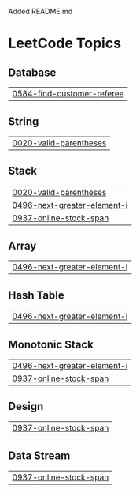 Added README.md

<!---LeetCode Topics Start-->
# LeetCode Topics
## Database
|  |
| ------- |
| [0584-find-customer-referee](https://github.com/amitkumar2k04/DSA-using-java/tree/master/0584-find-customer-referee) |
## String
|  |
| ------- |
| [0020-valid-parentheses](https://github.com/amitkumar2k04/DSA-using-java/tree/master/0020-valid-parentheses) |
## Stack
|  |
| ------- |
| [0020-valid-parentheses](https://github.com/amitkumar2k04/DSA-using-java/tree/master/0020-valid-parentheses) |
| [0496-next-greater-element-i](https://github.com/amitkumar2k04/DSA-using-java/tree/master/0496-next-greater-element-i) |
| [0937-online-stock-span](https://github.com/amitkumar2k04/DSA-using-java/tree/master/0937-online-stock-span) |
## Array
|  |
| ------- |
| [0496-next-greater-element-i](https://github.com/amitkumar2k04/DSA-using-java/tree/master/0496-next-greater-element-i) |
## Hash Table
|  |
| ------- |
| [0496-next-greater-element-i](https://github.com/amitkumar2k04/DSA-using-java/tree/master/0496-next-greater-element-i) |
## Monotonic Stack
|  |
| ------- |
| [0496-next-greater-element-i](https://github.com/amitkumar2k04/DSA-using-java/tree/master/0496-next-greater-element-i) |
| [0937-online-stock-span](https://github.com/amitkumar2k04/DSA-using-java/tree/master/0937-online-stock-span) |
## Design
|  |
| ------- |
| [0937-online-stock-span](https://github.com/amitkumar2k04/DSA-using-java/tree/master/0937-online-stock-span) |
## Data Stream
|  |
| ------- |
| [0937-online-stock-span](https://github.com/amitkumar2k04/DSA-using-java/tree/master/0937-online-stock-span) |
<!---LeetCode Topics End-->